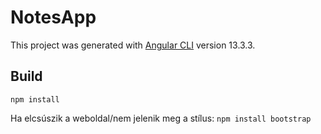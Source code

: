# NotesApp

This project was generated with [Angular CLI](https://github.com/angular/angular-cli) version 13.3.3.

## Build

`npm install`

Ha elcsúszik a weboldal/nem jelenik meg a stílus:
`npm install bootstrap`

